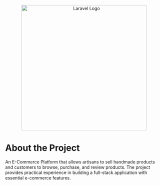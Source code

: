 <p align="center"><a href="https://laravel.com" target="_blank"><img src="https://raw.githubusercontent.com/laravel/art/master/logo-lockup/5%20SVG/2%20CMYK/1%20Full%20Color/laravel-logolockup-cmyk-red.svg" width="400" alt="Laravel Logo"></a></p>

# About the Project
An E-Commerce Platform that allows artisans to sell handmade products and customers to browse, purchase, and review products. The project provides practical experience in building a full-stack application with essential e-commerce features.

